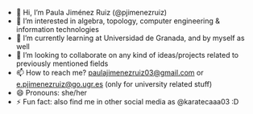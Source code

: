 - 👋 Hi, I’m Paula Jiménez Ruiz (@pjimenezruiz)
- 👀 I’m interested in algebra, topology, computer engineering & information technologies
- 🌱 I’m currently learning at Universidad de Granada, and by myself as well
- 💞️ I’m looking to collaborate on any kind of ideas/projects related to previously mentioned fields
- 📫 How to reach me? paulajimenezruiz03@gmail.com or e.pjimenezruiz@go.ugr.es (only for university related stuff)
- 😄 Pronouns: she/her
- ⚡ Fun fact: also find me in other social media as @karatecaaa03 :D

<!---
pjimenezruiz/pjimenezruiz is a ✨ special ✨ repository because its `README.md` (this file) appears on your GitHub profile.
You can click the Preview link to take a look at your changes.
--->
